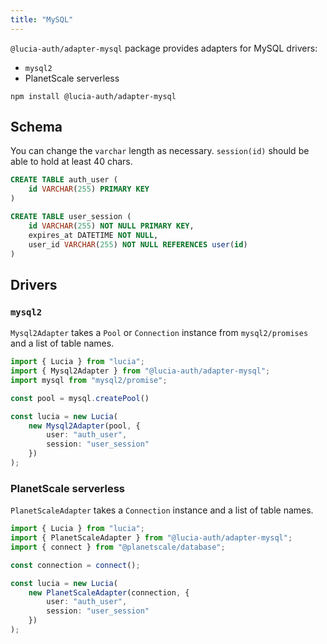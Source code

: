 ```yaml
---
title: "MySQL"
---
```


`@lucia-auth/adapter-mysql` package provides adapters for MySQL drivers:

- `mysql2`
- PlanetScale serverless

```
npm install @lucia-auth/adapter-mysql
```

## Schema

You can change the `varchar` length as necessary. `session(id)` should be able to hold at least 40 chars.

```sql
CREATE TABLE auth_user (
    id VARCHAR(255) PRIMARY KEY
)

CREATE TABLE user_session (
    id VARCHAR(255) NOT NULL PRIMARY KEY,
    expires_at DATETIME NOT NULL,
    user_id VARCHAR(255) NOT NULL REFERENCES user(id)
)
```

## Drivers

### `mysql2`

`Mysql2Adapter` takes a `Pool` or `Connection` instance from `mysql2/promises` and a list of table names.

```ts
import { Lucia } from "lucia";
import { Mysql2Adapter } from "@lucia-auth/adapter-mysql";
import mysql from "mysql2/promise";

const pool = mysql.createPool()

const lucia = new Lucia(
	new Mysql2Adapter(pool, {
		user: "auth_user",
		session: "user_session"
	})
);
```

### PlanetScale serverless

`PlanetScaleAdapter` takes a `Connection` instance and a list of table names.

```ts
import { Lucia } from "lucia";
import { PlanetScaleAdapter } from "@lucia-auth/adapter-mysql";
import { connect } from "@planetscale/database";

const connection = connect();

const lucia = new Lucia(
	new PlanetScaleAdapter(connection, {
		user: "auth_user",
		session: "user_session"
	})
);
```